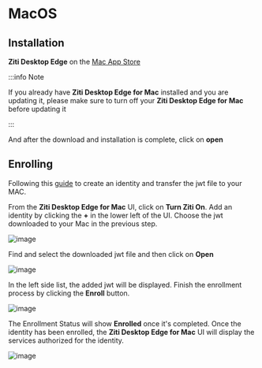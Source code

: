 # MacOS

## Installation

**Ziti Desktop Edge** on the [Mac App Store](https://apps.apple.com/us/app/ziti-tunnel/id1460484572?mt=12)

:::info Note

If you already have **Ziti Desktop Edge for Mac** installed and you are updating it, please make sure to turn off your **Ziti Desktop Edge for Mac** before updating it

:::

And after the download and installation is complete, click on **open**

## Enrolling 

Following this [guide](/docs/learn/core-concepts/identities/creating) to create an identity and transfer the jwt file to your MAC.

From the **Ziti Desktop Edge for Mac** UI, click on **Turn Ziti On**. Add an identity by clicking the **+** in the lower left of the UI. Choose the jwt downloaded to your Mac in the previous step.

![image](/img/clients/mac-install4.png) 
 
Find and select the downloaded jwt file and then click on **Open**

![image](/img/clients/mac-install5.png) 

In the left side list, the added jwt will be displayed. Finish the enrollment process by clicking the **Enroll** button.

![image](/img/clients/mac-install6.png) 

The Enrollment Status will show **Enrolled** once it's completed. Once the identity has been enrolled, the **Ziti Desktop Edge for Mac** UI will display the services authorized for the identity. 

![image](/img/clients/mac-install7.png) 
